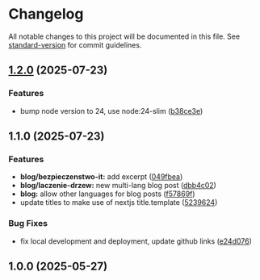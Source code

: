 # Changelog

All notable changes to this project will be documented in this file. See [standard-version](https://github.com/conventional-changelog/standard-version) for commit guidelines.

## [1.2.0](https://github.com/burtek/dtrw-app-home/compare/v1.1.0...v1.2.0) (2025-07-23)


### Features

* bump node version to 24, use node:24-slim ([b38ce3e](https://github.com/burtek/dtrw-app-home/commit/b38ce3edc068a438a13d5e65a427b118bfabe20c))

## 1.1.0 (2025-07-23)


### Features

* **blog/bezpieczenstwo-it:** add excerpt ([049fbea](https://github.com/burtek/dtrw-app-home/commit/049fbea587ed074463a0b8dfe0518636ff6170a3))
* **blog/laczenie-drzew:** new multi-lang blog post ([dbb4c02](https://github.com/burtek/dtrw-app-home/commit/dbb4c02bc6a57722f0b19f7e4197771fe95779b8))
* **blog:** allow other languages for blog posts ([f57869f](https://github.com/burtek/dtrw-app-home/commit/f57869f4f5f183b3266d24cd132e85615feff75b))
* update titles to make use of nextjs title.template ([5239624](https://github.com/burtek/dtrw-app-home/commit/5239624e0135040c917a73397aad7b4c58f9ac44))


### Bug Fixes

* fix local development and deployment, update github links ([e24d076](https://github.com/burtek/dtrw-app-home/commit/e24d0767be851a2b85b46b6e075f8a9cc9d42689))

## 1.0.0 (2025-05-27)

